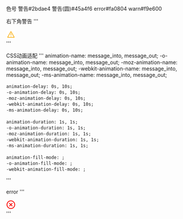 色号
警告#2bdae4
警告(圆)#45a4f6
error#fa0804
warn#f9e600

右下角警告
'''
<div class="message_warn">
    <div class="message_warn_div">
        <img src="/css/hud/warn.svg" height="25" width="25"><section></section>
    </div>
</div>
'''

CSS动画适配
'''
    animation-name: message_into, message_out;
    -o-animation-name: message_into, message_out;
    -moz-animation-name: message_into, message_out;
    -webkit-animation-name: message_into, message_out;
    -ms-animation-name: message_into, message_out;

    animation-delay: 0s, 10s;
    -o-animation-delay: 0s, 10s;
    -moz-animation-delay: 0s, 10s;
    -webkit-animation-delay: 0s, 10s;
    -ms-animation-delay: 0s, 10s;

    animation-duration: 1s, 1s;
    -o-animation-duration: 1s, 1s;
    -moz-animation-duration: 1s, 1s;
    -webkit-animation-duration: 1s, 1s;
    -ms-animation-duration: 1s, 1s;

    animation-fill-mode: ;
    -o-animation-fill-mode: ;
    -webkit-animation-fill-mode: ;
'''

error
'''
<div class="error">
    <div class="error_div">
        <img src="/css/hud/error.svg" width="25" height="25"><section></section>
    </div>
</div>
'''